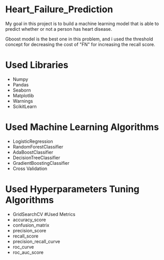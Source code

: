 # Heart_Failure_Prediction
My goal in this project is to build a machine learning model that is able to predict whether or not a person has heart disease.

Gboost model is the best one in this problem, and i used the threshold concept for decreasing the cost of "FN" for increasing the recall score.
# Used Libraries
- Numpy
- Pandas
- Seaborn
- Matplotlib
- Warnings
- ScikitLearn
# Used Machine Learning Algorithms
- LogisticRegression
- RandomForestClassifier
- AdaBoostClassifier
- DecisionTreeClassifier
- GradientBoostingClassifier
- Cross Validation
# Used Hyperparameters Tuning Algorithms
- GridSearchCV
#Used Metrics
- accuracy_score
- confusion_matrix
- precision_score
- recall_score
- precision_recall_curve
- roc_curve
- roc_auc_score
